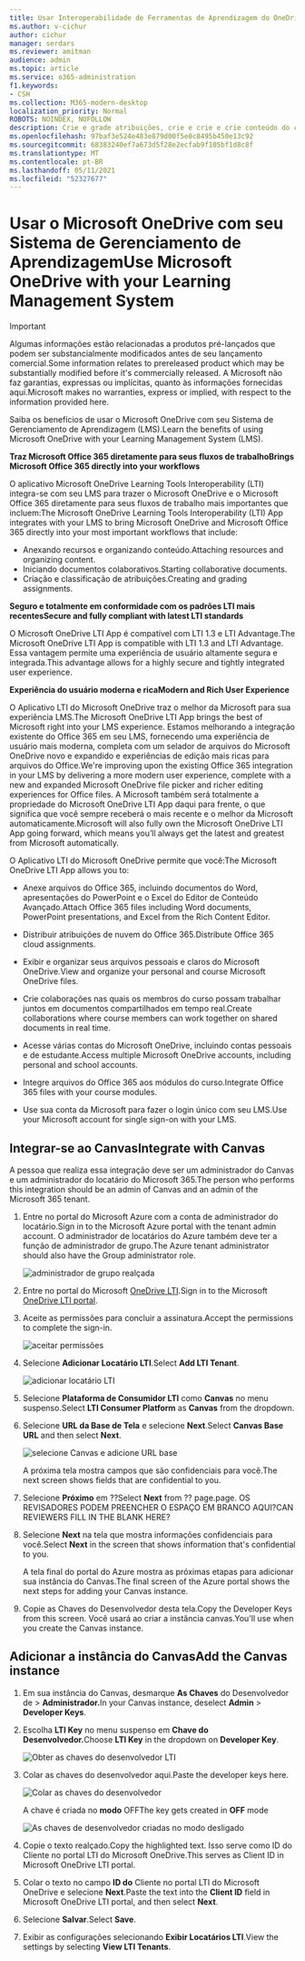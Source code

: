 ```yaml
---
title: Usar Interoperabilidade de Ferramentas de Aprendizagem do OneDrive
ms.author: v-cichur
author: cichur
manager: serdars
ms.reviewer: amitman
audience: admin
ms.topic: article
ms.service: o365-administration
f1.keywords:
- CSH
ms.collection: M365-modern-desktop
localization_priority: Normal
ROBOTS: NOINDEX, NOFOLLOW
description: Crie e grade atribuições, crie e crie e crie conteúdo do curso de cura e colabore em arquivos em tempo real com o novo Aplicativo de Interoperabilidade de Ferramentas de Aprendizagem do OneDrive.
ms.openlocfilehash: 97baf3e524e483e879d00f5e0c8495b450e13c92
ms.sourcegitcommit: 68383240ef7a673d5f28e2ecfab9f105bf1d8c8f
ms.translationtype: MT
ms.contentlocale: pt-BR
ms.lasthandoff: 05/11/2021
ms.locfileid: "52327677"
---
```

# <a name="use-microsoft-onedrive-with-your-learning-management-system"></a><span data-ttu-id="9f04a-103">Usar o Microsoft OneDrive com seu Sistema de Gerenciamento de Aprendizagem</span><span class="sxs-lookup"><span data-stu-id="9f04a-103">Use Microsoft OneDrive with your Learning Management System</span></span>

> [!IMPORTANT]
> <span data-ttu-id="9f04a-104">Algumas informações estão relacionadas a produtos pré-lançados que podem ser substancialmente modificados antes de seu lançamento comercial.</span><span class="sxs-lookup"><span data-stu-id="9f04a-104">Some information relates to prereleased product which may be substantially modified before it's commercially released.</span></span> <span data-ttu-id="9f04a-105">A Microsoft não faz garantias, expressas ou implícitas, quanto às informações fornecidas aqui.</span><span class="sxs-lookup"><span data-stu-id="9f04a-105">Microsoft makes no warranties, express or implied, with respect to the information provided here.</span></span>

<span data-ttu-id="9f04a-106">Saiba os benefícios de usar o Microsoft OneDrive com seu Sistema de Gerenciamento de Aprendizagem (LMS).</span><span class="sxs-lookup"><span data-stu-id="9f04a-106">Learn the benefits of using Microsoft OneDrive with your Learning Management System (LMS).</span></span>

<span data-ttu-id="9f04a-107">**Traz Microsoft Office 365 diretamente para seus fluxos de trabalho**</span><span class="sxs-lookup"><span data-stu-id="9f04a-107">**Brings Microsoft Office 365 directly into your workflows**</span></span>

<span data-ttu-id="9f04a-108">O aplicativo Microsoft OneDrive Learning Tools Interoperability (LTI) integra-se com seu LMS para trazer o Microsoft OneDrive e o Microsoft Office 365 diretamente para seus fluxos de trabalho mais importantes que incluem:</span><span class="sxs-lookup"><span data-stu-id="9f04a-108">The Microsoft OneDrive Learning Tools Interoperability (LTI) App integrates with your LMS to bring Microsoft OneDrive and Microsoft Office 365 directly into your most important workflows that include:</span></span>

- <span data-ttu-id="9f04a-109">Anexando recursos e organizando conteúdo.</span><span class="sxs-lookup"><span data-stu-id="9f04a-109">Attaching resources and organizing content.</span></span>
- <span data-ttu-id="9f04a-110">Iniciando documentos colaborativos.</span><span class="sxs-lookup"><span data-stu-id="9f04a-110">Starting collaborative documents.</span></span>
- <span data-ttu-id="9f04a-111">Criação e classificação de atribuições.</span><span class="sxs-lookup"><span data-stu-id="9f04a-111">Creating and grading assignments.</span></span>

<span data-ttu-id="9f04a-112">**Seguro e totalmente em conformidade com os padrões LTI mais recentes**</span><span class="sxs-lookup"><span data-stu-id="9f04a-112">**Secure and fully compliant with latest LTI standards**</span></span>

<span data-ttu-id="9f04a-113">O Microsoft OneDrive LTI App é compatível com LTI 1.3 e LTI Advantage.</span><span class="sxs-lookup"><span data-stu-id="9f04a-113">The Microsoft OneDrive LTI App is compatible with LTI 1.3 and LTI Advantage.</span></span> <span data-ttu-id="9f04a-114">Essa vantagem permite uma experiência de usuário altamente segura e integrada.</span><span class="sxs-lookup"><span data-stu-id="9f04a-114">This advantage allows for a highly secure and tightly integrated user experience.</span></span>

<span data-ttu-id="9f04a-115">**Experiência do usuário moderna e rica**</span><span class="sxs-lookup"><span data-stu-id="9f04a-115">**Modern and Rich User Experience**</span></span>

<span data-ttu-id="9f04a-116">O Aplicativo LTI do Microsoft OneDrive traz o melhor da Microsoft para sua experiência LMS.</span><span class="sxs-lookup"><span data-stu-id="9f04a-116">The Microsoft OneDrive LTI App brings the best of Microsoft right into your LMS experience.</span></span> <span data-ttu-id="9f04a-117">Estamos melhorando a integração existente do Office 365 em seu LMS, fornecendo uma experiência de usuário mais moderna, completa com um selador de arquivos do Microsoft OneDrive novo e expandido e experiências de edição mais ricas para arquivos do Office.</span><span class="sxs-lookup"><span data-stu-id="9f04a-117">We're improving upon the existing Office 365 integration in your LMS by delivering a more modern user experience, complete with a new and expanded Microsoft OneDrive file picker and richer editing experiences for Office files.</span></span> <span data-ttu-id="9f04a-118">A Microsoft também será totalmente a propriedade do Microsoft OneDrive LTI App daqui para frente, o que significa que você sempre receberá o mais recente e o melhor da Microsoft automaticamente.</span><span class="sxs-lookup"><span data-stu-id="9f04a-118">Microsoft will also fully own the Microsoft OneDrive LTI App going forward, which means you’ll always get the latest and greatest from Microsoft automatically.</span></span>

<span data-ttu-id="9f04a-119">O Aplicativo LTI do Microsoft OneDrive permite que você:</span><span class="sxs-lookup"><span data-stu-id="9f04a-119">The Microsoft OneDrive LTI App allows you to:</span></span>

- <span data-ttu-id="9f04a-120">Anexe arquivos do Office 365, incluindo documentos do Word, apresentações do PowerPoint e o Excel do Editor de Conteúdo Avançado.</span><span class="sxs-lookup"><span data-stu-id="9f04a-120">Attach Office 365 files including Word documents, PowerPoint presentations, and Excel from the Rich Content Editor.</span></span>

- <span data-ttu-id="9f04a-121">Distribuir atribuições de nuvem do Office 365.</span><span class="sxs-lookup"><span data-stu-id="9f04a-121">Distribute Office 365 cloud assignments.</span></span>

- <span data-ttu-id="9f04a-122">Exibir e organizar seus arquivos pessoais e claros do Microsoft OneDrive.</span><span class="sxs-lookup"><span data-stu-id="9f04a-122">View and organize your personal and course Microsoft OneDrive files.</span></span>

- <span data-ttu-id="9f04a-123">Crie colaborações nas quais os membros do curso possam trabalhar juntos em documentos compartilhados em tempo real.</span><span class="sxs-lookup"><span data-stu-id="9f04a-123">Create collaborations where course members can work together on shared documents in real time.</span></span>

- <span data-ttu-id="9f04a-124">Acesse várias contas do Microsoft OneDrive, incluindo contas pessoais e de estudante.</span><span class="sxs-lookup"><span data-stu-id="9f04a-124">Access multiple Microsoft OneDrive accounts, including personal and school accounts.</span></span>

- <span data-ttu-id="9f04a-125">Integre arquivos do Office 365 aos módulos do curso.</span><span class="sxs-lookup"><span data-stu-id="9f04a-125">Integrate Office 365 files with your course modules.</span></span>

- <span data-ttu-id="9f04a-126">Use sua conta da Microsoft para fazer o login único com seu LMS.</span><span class="sxs-lookup"><span data-stu-id="9f04a-126">Use your Microsoft account for single sign-on with your LMS.</span></span>

## <a name="integrate-with-canvas"></a><span data-ttu-id="9f04a-127">Integrar-se ao Canvas</span><span class="sxs-lookup"><span data-stu-id="9f04a-127">Integrate with Canvas</span></span>

<span data-ttu-id="9f04a-128">A pessoa que realiza essa integração deve ser um administrador do Canvas e um administrador do locatário do Microsoft 365.</span><span class="sxs-lookup"><span data-stu-id="9f04a-128">The person who performs this integration should be an admin of Canvas and an admin of the Microsoft 365 tenant.</span></span>

1. <span data-ttu-id="9f04a-129">Entre no portal do Microsoft Azure com a conta de administrador do locatário.</span><span class="sxs-lookup"><span data-stu-id="9f04a-129">Sign in to the Microsoft Azure portal with the tenant admin account.</span></span> <span data-ttu-id="9f04a-130">O administrador de locatários do Azure também deve ter a função de administrador de grupo.</span><span class="sxs-lookup"><span data-stu-id="9f04a-130">The Azure tenant administrator should also have the Group administrator role.</span></span>

    ![administrador de grupo realçada](../media/lti-media/lti-group-admin.png)

2. <span data-ttu-id="9f04a-132">Entre no portal do Microsoft [OneDrive LTI](https://odltiappnl.azurewebsites.net/admin).</span><span class="sxs-lookup"><span data-stu-id="9f04a-132">Sign in to the Microsoft [OneDrive LTI portal](https://odltiappnl.azurewebsites.net/admin).</span></span>

3. <span data-ttu-id="9f04a-133">Aceite as permissões para concluir a assinatura.</span><span class="sxs-lookup"><span data-stu-id="9f04a-133">Accept the permissions to complete the sign-in.</span></span>

    ![aceitar permissões](../media/lti-media/lti-permissions.png)

4. <span data-ttu-id="9f04a-135">Selecione **Adicionar Locatário LTI**.</span><span class="sxs-lookup"><span data-stu-id="9f04a-135">Select **Add LTI Tenant**.</span></span>

     ![adicionar locatário LTI](../media/lti-media/lti-add-tenant.png)

5. <span data-ttu-id="9f04a-137">Selecione **Plataforma de Consumidor LTI** como **Canvas** no menu suspenso.</span><span class="sxs-lookup"><span data-stu-id="9f04a-137">Select **LTI Consumer Platform** as **Canvas** from the dropdown.</span></span>

6. <span data-ttu-id="9f04a-138">Selecione **URL da Base de Tela** e selecione **Next**.</span><span class="sxs-lookup"><span data-stu-id="9f04a-138">Select **Canvas Base URL** and then select **Next**.</span></span>

    ![selecione Canvas e adicione URL base](../media/lti-media/lti-canvas-base-url.png)

   <span data-ttu-id="9f04a-140">A próxima tela mostra campos que são confidenciais para você.</span><span class="sxs-lookup"><span data-stu-id="9f04a-140">The next screen shows fields that are confidential to you.</span></span>

7. <span data-ttu-id="9f04a-141">Selecione **Próximo** em ??</span><span class="sxs-lookup"><span data-stu-id="9f04a-141">Select **Next** from ??</span></span> <span data-ttu-id="9f04a-142">page.</span><span class="sxs-lookup"><span data-stu-id="9f04a-142">page.</span></span> <span data-ttu-id="9f04a-143">OS REVISADORES PODEM PREENCHER O ESPAÇO EM BRANCO AQUI?</span><span class="sxs-lookup"><span data-stu-id="9f04a-143">CAN REVIEWERS FILL IN THE BLANK HERE?</span></span>

8. <span data-ttu-id="9f04a-144">Selecione **Next** na tela que mostra informações confidenciais para você.</span><span class="sxs-lookup"><span data-stu-id="9f04a-144">Select **Next** in the screen that shows information that's confidential to you.</span></span>

   <span data-ttu-id="9f04a-145">A tela final do portal do Azure mostra as próximas etapas para adicionar sua instância do Canvas.</span><span class="sxs-lookup"><span data-stu-id="9f04a-145">The final screen of the Azure portal shows the next steps for adding your Canvas instance.</span></span>

9. <span data-ttu-id="9f04a-146">Copie as Chaves do Desenvolvedor desta tela.</span><span class="sxs-lookup"><span data-stu-id="9f04a-146">Copy the Developer Keys from this screen.</span></span> <span data-ttu-id="9f04a-147">Você usará ao criar a instância canvas.</span><span class="sxs-lookup"><span data-stu-id="9f04a-147">You'll use when you create the Canvas instance.</span></span>

## <a name="add-the-canvas-instance"></a><span data-ttu-id="9f04a-148">Adicionar a instância do Canvas</span><span class="sxs-lookup"><span data-stu-id="9f04a-148">Add the Canvas instance</span></span>

1. <span data-ttu-id="9f04a-149">Em sua instância do Canvas, desmarque **As Chaves** do Desenvolvedor de  >  **Administrador.**</span><span class="sxs-lookup"><span data-stu-id="9f04a-149">In your Canvas instance, deselect **Admin** > **Developer Keys**.</span></span>

2. <span data-ttu-id="9f04a-150">Escolha **LTI Key** no menu suspenso em **Chave do Desenvolvedor.**</span><span class="sxs-lookup"><span data-stu-id="9f04a-150">Choose **LTI Key** in the dropdown on **Developer Key**.</span></span>

   ![Obter as chaves do desenvolvedor LTI](../media/lti-media/lti-developer-keys.png)

3. <span data-ttu-id="9f04a-152">Colar as chaves do desenvolvedor aqui.</span><span class="sxs-lookup"><span data-stu-id="9f04a-152">Paste the developer keys here.</span></span>

     ![Colar as chaves do desenvolvedor](../media/lti-media/lti-developer-keys.png)

   <span data-ttu-id="9f04a-154">A chave é criada no **modo** OFF</span><span class="sxs-lookup"><span data-stu-id="9f04a-154">The key gets created in **OFF** mode</span></span>

   ![As chaves de desenvolvedor criadas no modo desligado](../media/lti-media/lti-copy-developer-keys.png)

4. <span data-ttu-id="9f04a-156">Copie o texto realçado.</span><span class="sxs-lookup"><span data-stu-id="9f04a-156">Copy the highlighted text.</span></span>
    <span data-ttu-id="9f04a-157">Isso serve como ID do Cliente no portal LTI do Microsoft OneDrive.</span><span class="sxs-lookup"><span data-stu-id="9f04a-157">This serves as Client ID in Microsoft OneDrive LTI portal.</span></span>

5. <span data-ttu-id="9f04a-158">Colar o texto no campo **ID do** Cliente no portal LTI do Microsoft OneDrive e selecione **Next**.</span><span class="sxs-lookup"><span data-stu-id="9f04a-158">Paste the text into the **Client ID** field in Microsoft OneDrive LTI portal, and then select **Next**.</span></span>

6. <span data-ttu-id="9f04a-159">Selecione **Salvar**.</span><span class="sxs-lookup"><span data-stu-id="9f04a-159">Select **Save**.</span></span>

7. <span data-ttu-id="9f04a-160">Exibir as configurações selecionando **Exibir Locatários LTI**.</span><span class="sxs-lookup"><span data-stu-id="9f04a-160">View the settings by selecting **View LTI Tenants**.</span></span>
